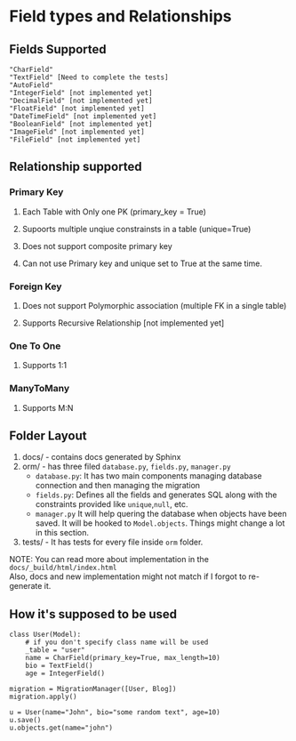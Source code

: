 # Field types and Relationships

## Fields Supported

    "CharField"
    "TextField" [Need to complete the tests]
    "AutoField"
    "IntegerField" [not implemented yet]
    "DecimalField" [not implemented yet]
    "FloatField" [not implemented yet]
    "DateTimeField" [not implemented yet]
    "BooleanField" [not implemented yet]
    "ImageField" [not implemented yet]
    "FileField" [not implemented yet]

## Relationship supported

### Primary Key

1. Each Table with Only one PK (primary_key = True)

2. Supoorts multiple unqiue constrainsts in a table (unique=True)

3. Does not support composite primary key

4. Can not use Primary key and unique set to True at the same time.

### Foreign Key

1. Does not support Polymorphic association (multiple FK in a single table)

2. Supports Recursive Relationship [not implemented yet]

### One To One

1. Supports 1:1

### ManyToMany

1. Supports M:N

## Folder Layout

1. docs/ - contains docs generated by Sphinx
2. orm/ - has three filed `database.py`, `fields.py`, `manager.py`
   - `database.py`: It has two main components managing database connection and then managing the migration
   - `fields.py`: Defines all the fields and generates SQL along with the constraints provided like `unique`,`null`, etc.
   - `manager.py` It will help quering the database when objects have been saved. It will be hooked to `Model.objects`. Things might change a lot in this section.
3. tests/ - It has tests for every file inside `orm` folder.

NOTE: You can read more about implementation in the `docs/_build/html/index.html`  
Also, docs and new implementation might not match if I forgot to re-generate it.

## How it's supposed to be used

```
class User(Model):
	# if you don't specify class name will be used
	_table = "user"
	name = CharField(primary_key=True, max_length=10)
	bio = TextField()
	age = IntegerField()

migration = MigrationManager([User, Blog])
migration.apply()

u = User(name="John", bio="some random text", age=10)
u.save()
u.objects.get(name="john")
```
